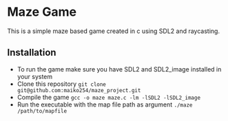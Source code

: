 # Maze Game
This is a simple maze based game created in c using SDL2 and raycasting.

## Installation
* To run the game make sure you have SDL2 and SDL2_image installed in your system
* Clone this repository `git clone git@github.com:maiko254/maze_project.git`
* Compile the game `gcc -o maze maze.c -lm -lSDL2 -lSDL2_image`
* Run the executable with the map file path as argument `./maze /path/to/mapfile`
